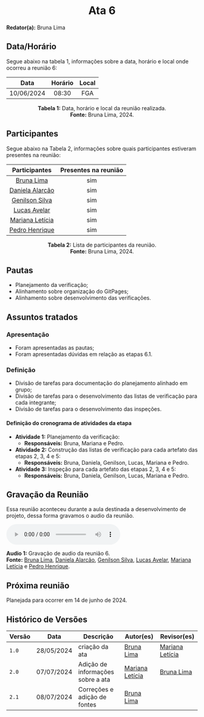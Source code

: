 <h1 align="center"> Ata 6 </h1>

**Redator(a):** Bruna Lima

## Data/Horário

<p>Segue abaixo na tabela 1, informações sobre a data, horário e local onde ocorreu a reunião 6:</p>

<center>

| Data       | Horário | Local |
| :--------: | :-----: |:----: |
| 10/06/2024 | 08:30   | FGA   |

**Tabela 1:** Data, horário e local da reunião realizada. <br>
**Fonte:** Bruna Lima, 2024.

</center>

## Participantes

<p>Segue abaixo na Tabela 2, informações sobre quais participantes estiveram presentes na reunião:</p>

<center>

| Participantes | Presentes na reunião 
| :-----------: | :----------------------: 
| [Bruna Lima](https://github.com/libruna) | sim
| [Daniela Alarcão](https://github.com/danialarcao) | sim
| [Genilson Silva](https://github.com/GenilsonJrs) | sim
| [Lucas Avelar](https://github.com/LucasAvelar2711)| sim
| [Mariana Letícia](https://github.com/Marianannn) | sim
| [Pedro Henrique](https://github.com/https://github.com/PedroHhenriq) | sim

**Tabela 2:** Lista de participantes da reunião. <br>
**Fonte:** Bruna Lima, 2024.

</center>

## Pautas

- Planejamento da verificação;
- Alinhamento sobre organização do GitPages;
- Alinhamento sobre desenvolvimento das verificações.

## Assuntos tratados

### Apresentação

- Foram apresentadas as pautas;
- Foram apresentadas dúvidas em relação as etapas 6.1.

### Definição

- Divisão de tarefas para documentação do planejamento alinhado em grupo;
- Divisão de tarefas para o desenvolvimento das listas de verificação para cada integrante;
- Divisão de tarefas para o desenvolvimento das inspeções.

#### Definição do cronograma de atividades da etapa

- **Atividade 1:** Planejamento da verificação: 
    - **Responsáveis:** Bruna, Mariana e Pedro.
- **Atividade 2:** Construção das listas de verificação para cada artefato das etapas 2, 3, 4 e 5: 
    - **Responsáveis:** Bruna, Daniela, Genilson, Lucas, Mariana e Pedro.
- **Atividade 3:** Inspeção para cada artefato das etapas 2, 3, 4 e 5: 
    - **Responsáveis:** Bruna, Daniela, Genilson, Lucas, Mariana e Pedro.

## Gravação da Reunião
Essa reunião aconteceu durante a aula destinada a desenvolvimento de projeto, dessa forma gravamos o audio da reunião.

<audio controls>
    <source scr="reunioes_audio/reuniao_6_1.mp4" type="audio/mp4">
    <p>
        Seu navegador pode não suportar o "audio HTML5". Aqui está o 
        <a href="reunioes_audio/reuniao_6_1.mp4">link para o áudio</a> .
    </p>
</audio>

**Audio 1:** Gravação de audio da reunião 6. <br>
**Fonte:** [Bruna Lima](https://github.com/libruna), [Daniela Alarcão](https://github.com/danialarcao), [Genilson Silva](https://github.com/GenilsonJrs), [Lucas Avelar](https://github.com/LucasAvelar2711), [Mariana Letícia](https://github.com/Marianannn) e [Pedro Henrique](https://github.com/PedroHhenriq).

## Próxima reunião

Planejada para ocorrer em 14 de junho de 2024.

## Histórico de Versões

<center>

| Versão |    Data    | Descrição                                 | Autor(es)                                       | Revisor(es)                                    |
| ------ | :--------: | ----------------------------------------- | ----------------------------------------------- | ---------------------------------------------- |
| `1.0`   | 28/05/2024 | criação da ata | [Bruna Lima](https://github.com/https://github.com/libruna) | [Mariana Letícia](https://github.com/https://github.com/Marianannn) | 
| `2.0`   | 07/07/2024 | Adição de informações sobre a ata | [Mariana Letícia](https://github.com/https://github.com/Marianannn) | [Bruna Lima](https://github.com/https://github.com/libruna) | 
| `2.1`   | 08/07/2024 | Correções e adição de fontes | [Bruna Lima](https://github.com/libruna) |  | 

</center>